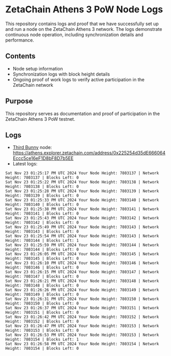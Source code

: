 # ZetaChain Athens 3 PoW Node Logs
This repository contains logs and proof that we have successfully set up and run a node on the ZetaChain Athens 3 network. The logs demonstrate continuous node operation, including synchronization details and performance.

## Contents
- Node setup information
- Synchronization logs with block height details
- Ongoing proof of work logs to verify active participation in the ZetaChain network

## Purpose
This repository serves as documentation and proof of participation in the ZetaChain Athens 3 PoW testnet.

## Logs

- [Third Bunny](https://thirdbunny.xyz/) node: https://athens.explorer.zetachain.com/address/0x225254d35dE666064Eccc5ce16eF1D8bF8D7b5EE
- Latest logs:
```
Sat Nov 23 01:25:17 PM UTC 2024 Your Node Height: 7803137 | Network Height: 7803137 | Blocks Left: 0
Sat Nov 23 01:25:22 PM UTC 2024 Your Node Height: 7803138 | Network Height: 7803138 | Blocks Left: 0
Sat Nov 23 01:25:28 PM UTC 2024 Your Node Height: 7803139 | Network Height: 7803139 | Blocks Left: 0
Sat Nov 23 01:25:33 PM UTC 2024 Your Node Height: 7803140 | Network Height: 7803140 | Blocks Left: 0
Sat Nov 23 01:25:38 PM UTC 2024 Your Node Height: 7803141 | Network Height: 7803141 | Blocks Left: 0
Sat Nov 23 01:25:43 PM UTC 2024 Your Node Height: 7803142 | Network Height: 7803142 | Blocks Left: 0
Sat Nov 23 01:25:49 PM UTC 2024 Your Node Height: 7803143 | Network Height: 7803143 | Blocks Left: 0
Sat Nov 23 01:25:54 PM UTC 2024 Your Node Height: 7803143 | Network Height: 7803144 | Blocks Left: 1
Sat Nov 23 01:25:59 PM UTC 2024 Your Node Height: 7803144 | Network Height: 7803144 | Blocks Left: 0
Sat Nov 23 01:26:05 PM UTC 2024 Your Node Height: 7803145 | Network Height: 7803145 | Blocks Left: 0
Sat Nov 23 01:26:10 PM UTC 2024 Your Node Height: 7803146 | Network Height: 7803146 | Blocks Left: 0
Sat Nov 23 01:26:15 PM UTC 2024 Your Node Height: 7803147 | Network Height: 7803147 | Blocks Left: 0
Sat Nov 23 01:26:21 PM UTC 2024 Your Node Height: 7803148 | Network Height: 7803148 | Blocks Left: 0
Sat Nov 23 01:26:26 PM UTC 2024 Your Node Height: 7803149 | Network Height: 7803149 | Blocks Left: 0
Sat Nov 23 01:26:31 PM UTC 2024 Your Node Height: 7803150 | Network Height: 7803150 | Blocks Left: 0
Sat Nov 23 01:26:37 PM UTC 2024 Your Node Height: 7803151 | Network Height: 7803151 | Blocks Left: 0
Sat Nov 23 01:26:42 PM UTC 2024 Your Node Height: 7803152 | Network Height: 7803152 | Blocks Left: 0
Sat Nov 23 01:26:47 PM UTC 2024 Your Node Height: 7803153 | Network Height: 7803153 | Blocks Left: 0
Sat Nov 23 01:26:53 PM UTC 2024 Your Node Height: 7803153 | Network Height: 7803154 | Blocks Left: 1
Sat Nov 23 01:26:58 PM UTC 2024 Your Node Height: 7803154 | Network Height: 7803154 | Blocks Left: 0
```
